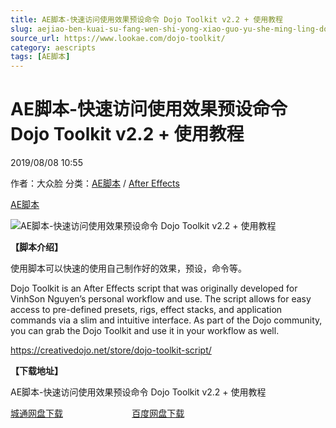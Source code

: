 ```yaml
---
title: AE脚本-快速访问使用效果预设命令 Dojo Toolkit v2.2 + 使用教程
slug: aejiao-ben-kuai-su-fang-wen-shi-yong-xiao-guo-yu-she-ming-ling-dojo-toolkit-v2-2-shi-yong-jiao-cheng
source_url: https://www.lookae.com/dojo-toolkit/
category: aescripts
tags: [AE脚本]
---
```

# AE脚本-快速访问使用效果预设命令 Dojo Toolkit v2.2 + 使用教程

2019/08/08 10:55

作者：大众脸
分类：[AE脚本](https://www.lookae.com/after-effects/aescripts/) / [After Effects](https://www.lookae.com/after-effects/)

[AE脚本](https://www.lookae.com/tag/ae%e8%84%9a%e6%9c%ac/)

![AE脚本-快速访问使用效果预设命令 Dojo Toolkit v2.2 + 使用教程](https://www.lookae.com/wp-content/uploads/2019/08/Dojo-Toolkit.jpg "AE脚本-快速访问使用效果预设命令 Dojo Toolkit v2.2 + 使用教程-LookAE.com")

**【脚本介绍】**

使用脚本可以快速的使用自己制作好的效果，预设，命令等。

Dojo Toolkit is an After Effects script that was originally developed for VinhSon Nguyen’s personal workflow and use. The script allows for easy access to pre-defined presets, rigs, effect stacks, and application commands via a slim and intuitive interface. As part of the Dojo community, you can grab the Dojo Toolkit and use it in your workflow as well.

https://creativedojo.net/store/dojo-toolkit-script/

**【下载地址】**

AE脚本-快速访问使用效果预设命令 Dojo Toolkit v2.2 + 使用教程

[城通网盘下载](https://lookae.ctfile.com/fs/680462-391922356)                            [百度网盘下载](https://pan.baidu.com/s/1EmsUPkFkdfkKU5v_Cq1QxQ)
